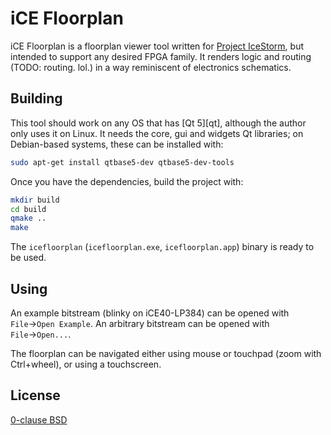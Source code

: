 iCE Floorplan
=============

iCE Floorplan is a floorplan viewer tool written for [Project IceStorm][icestorm], but intended to support any desired FPGA family. It renders logic and routing (TODO: routing. lol.) in a way reminiscent of electronics schematics.

Building
--------

This tool should work on any OS that has [Qt 5][qt], although the author only uses it on Linux. It needs the core, gui and widgets Qt libraries; on Debian-based systems, these can be installed with:

```sh
sudo apt-get install qtbase5-dev qtbase5-dev-tools
```

Once you have the dependencies, build the project with:

```sh
mkdir build
cd build
qmake ..
make
```

The `icefloorplan` (`icefloorplan.exe`, `icefloorplan.app`) binary is ready to be used.

Using
-----

An example bitstream (blinky on iCE40-LP384) can be opened with `File`→`Open Example`. An arbitrary bitstream can be opened with `File`→`Open...`.

The floorplan can be navigated either using mouse or touchpad (zoom with Ctrl+wheel), or using a touchscreen.

License
-------

[0-clause BSD](LICNSE-0BSD.txt)

[icestorm]:
[qt]:
